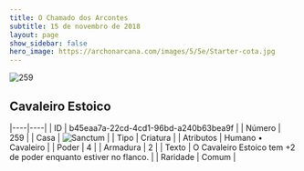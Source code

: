 ```yaml
---
title: O Chamado dos Arcontes
subtitle: 15 de novembro de 2018
layout: page
show_sidebar: false
hero_image: https://archonarcana.com/images/5/5e/Starter-cota.jpg
---
```


![259](https://cdn.keyforgegame.com/media/card_front/pt/341_259_F6VVWM6QHCRR_pt.png)

## Cavaleiro Estoico

|----|----|
| ID | b45eaa7a-22cd-4cd1-96bd-a240b63bea9f |
| Número | 259 |
| Casa | ![Sanctum](https://archonarcana.com/images/thumb/c/c7/Sanctum.png/22px-Sanctum.png "Santuário") |
| Tipo | Criatura |
| Atributos | Humano • Cavaleiro |
| Poder | 4 |
| Armadura | 2 |
| Texto | O Cavaleiro Estoico tem +2 de poder enquanto estiver no flanco. |
| Raridade | Comum |
